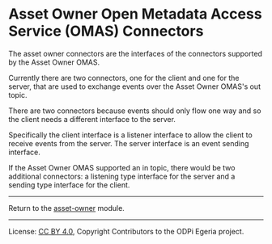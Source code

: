 <!-- SPDX-License-Identifier: CC-BY-4.0 -->
<!-- Copyright Contributors to the ODPi Egeria project. -->

# Asset Owner Open Metadata Access Service (OMAS) Connectors

The asset owner connectors are the interfaces of the
connectors supported by the Asset Owner OMAS.

Currently there are two connectors, one for the client
and one for the server, that are used to exchange events
over the Asset Owner OMAS's out topic.

There are two connectors because events should only flow one way
and so the client needs a different interface to the server.

Specifically the client interface is a listener interface
to allow the client to receive events from the server.
The server interface is an event sending interface.

If the Asset Owner OMAS supported an in topic,
there would be two additional connectors: a listening type
interface for the server and a sending type
interface for the client.

----
Return to the [asset-owner](..) module.

----
License: [CC BY 4.0](https://creativecommons.org/licenses/by/4.0/),
Copyright Contributors to the ODPi Egeria project.

